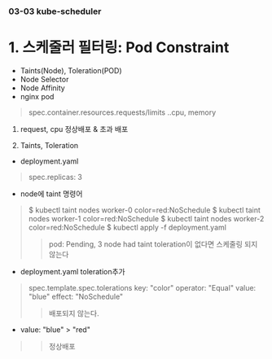 ### 03-03 kube-scheduler
# 1. 스케줄러 필터링: Pod Constraint
- Taints(Node), Toleration(POD)
- Node Selector
- Node Affinity
- nginx pod 
> spec.container.resources.requests/limits
> ..cpu, memory
1. request, cpu 정상배포 & 초과 배포

2. Taints, Toleration
- deployment.yaml
> spec.replicas: 3
- node에 taint 명령어
> $ kubectl taint nodes worker-0 color=red:NoSchedule
> $ kubectl taint nodes worker-1 color=red:NoSchedule
> $ kubectl taint nodes worker-2 color=red:NoSchedule
> $ kubectl apply -f deployment.yaml
>> pod: Pending, 3 node had taint
>> toleration이 없다면 스케줄링 되지 않는다

- deployment.yaml toleration추가
> spec.template.spec.tolerations
>   key: "color"
>   operator: "Equal"
>   value: "blue"
>   effect: "NoSchedule"
>> 배포되지 않는다.
- value: "blue" > "red"
>> 정상배포